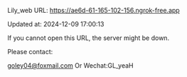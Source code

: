 Lily_web URL: https://ae6d-61-165-102-156.ngrok-free.app

Updated at: 2024-12-09 17:00:13

If you cannot open this URL, the server might be down.

Please contact: 

goley04@foxmail.com Or Wechat:GL_yeaH